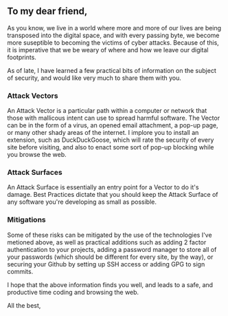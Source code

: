 ## To my dear friend,

As you know, we live in a world where more and more of our lives are being transposed into the digital space, and with every passing byte, we become more suseptible to becoming the victims of cyber attacks. Because of this, it is imperative that we be weary of where and how we leave our digital footprints.

As of late, I have learned a few practical bits of information on the subject of security, and would like very much to share them with you.

### Attack Vectors
An Attack Vector is a particular path within a computer or network that those with mallicous intent can use to spread harmful software. The Vector can be in the form of a virus, an opened email attachment, a pop-up page, or many other shady areas of the internet. I implore you to install an extension, such as DuckDuckGoose, which will rate the security of every site before visiting, and also to enact some sort of pop-up blocking while you browse the web.

### Attack Surfaces
An Attack Surface is essentially an entry point for a Vector to do it's damage. Best Practices dictate that you should keep the Attack Surface of any software you're developing as small as possible.

### Mitigations
Some of these risks can be mitigated by the use of the technologies I've metioned above, as well as practical additions such as adding 2 factor authentication to your projects, adding a password manager to store all of your passwords (which should be different for every site, by the way), or securing your Github by setting up SSH access or adding GPG to sign commits.

I hope that the above information finds you well, and leads to a safe, and productive time coding and browsing the web.

All the best,
